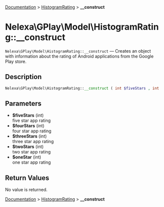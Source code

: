 [Documentation](../../README.md) > [HistogramRating](README.md) > **__construct**

# Nelexa\GPlay\Model\HistogramRating::__construct
`Nelexa\GPlay\Model\HistogramRating::__construct` — Creates an object with information about the rating of Android applications from the Google Play store.

## Description
```php
Nelexa\GPlay\Model\HistogramRating::__construct ( int $fiveStars , int $fourStars , int $threeStars , int $twoStars , int $oneStar )
```

## Parameters
* **$fiveStars** (int)  
five star app rating
* **$fourStars** (int)  
four star app rating
* **$threeStars** (int)  
three star app rating
* **$twoStars** (int)  
two star app rating
* **$oneStar** (int)  
one star app rating

## Return Values
No value is returned.

[Documentation](../../README.md) > [HistogramRating](README.md) > **__construct**
